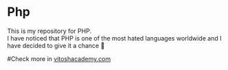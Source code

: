 # Php 

This is my repository for PHP.<br />
I have noticed that PHP is one of the most hated languages worldwide and I have decided to give it a chance :cactus:

#Check more in [vitoshacademy.com](http://www.vitoshacademy.com/?s=php&submit=Go)
